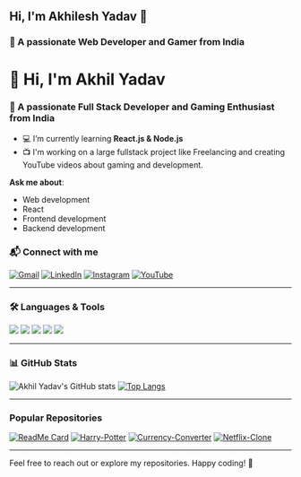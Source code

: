 ## Hi, I'm Akhilesh Yadav 👋

### 🌟 A passionate Web Developer and Gamer from India
<!--
**YaadavAkhilesh/YaadavAkhilesh** is a ✨ _special_ ✨ repository because its `README.md` (this file) appears on your GitHub profile.

Here are some ideas to get you started:

- 🔭 I’m currently working on ...
- 🌱 I’m currently learning ...
- 👯 I’m looking to collaborate on ...
- 🤔 I’m looking for help with ...
- 💬 Ask me about ...
- 📫 How to reach me: ...
- 😄 Pronouns: ...
- ⚡ Fun fact: ...
-->




# 👋 Hi, I'm Akhil Yadav

### 🌟 A passionate Full Stack Developer and Gaming Enthusiast from India
- 💻 I’m currently learning **React.js & Node.js**
- 📺 I'm working on a large fullstack project like Freelancing and creating YouTube videos about gaming and development.

**Ask me about**:
- Web development
- React
- Frontend development
- Backend development

### 📬 Connect with me
[![Gmail](https://img.shields.io/badge/Gmail-D14836?style=flat&logo=gmail&logoColor=white)](mailto:yadavakhil766@gmail.com)
[![LinkedIn](https://img.shields.io/badge/LinkedIn-0077B5?style=flat&logo=linkedin&logoColor=white)](https://www.linkedin.com/in/akhilesh-yadav-5a0955310?utm_source=share&utm_campaign=share_via&utm_content=profile&utm_medium=android_app)
[![Instagram](https://img.shields.io/badge/Instagram-E4405F?style=flat&logo=instagram&logoColor=white)](https://www.instagram.com/akhil_yadav972?igsh=MW14NGMxOTY3ZTh0ZA==)
[![YouTube](https://img.shields.io/badge/YouTube-FF0000?style=flat&logo=youtube&logoColor=white)](https://youtube.com/@lordakhilgaming3375?si=DerW7D2QPkekufQV)

---

### 🛠️ Languages & Tools
<p>
  <img src="https://img.shields.io/badge/HTML5-%23E34F26.svg?style=for-the-badge&logo=html5&logoColor=white" />
  <img src="https://img.shields.io/badge/CSS3-%231572B6.svg?style=for-the-badge&logo=css3&logoColor=white" />
  <img src="https://img.shields.io/badge/JavaScript-%23F7DF1E.svg?style=for-the-badge&logo=javascript&logoColor=black" />
  <img src="https://img.shields.io/badge/React-%2320232a.svg?style=for-the-badge&logo=react&logoColor=%2361DAFB" />
  <img src="https://img.shields.io/badge/Bootstrap-%23563D7C.svg?style=for-the-badge&logo=bootstrap&logoColor=white" />
  <!-- Add more icons as per your expertise -->
</p>

---

### 📊 GitHub Stats
![Akhil Yadav's GitHub stats](https://github-readme-stats.vercel.app/api?username=YaadavAkhilesh&show_icons=true&theme=radical)
[![Top Langs](https://github-readme-stats.vercel.app/api/top-langs/?username=YaadavAkhilesh&layout=compact)](https://github.com/anuraghazra/github-readme-stats)

---

### Popular Repositories
[![ReadMe Card](https://github-readme-stats.vercel.app/api/pin/?username=YaadavAkhilesh&repo=Tic-Tac-Toe&theme=radical)](https://github.com/YaadavAkhilesh/Tic-Tac-Toe)
[![Harry-Potter](https://github-readme-stats.vercel.app/api/pin/?username=YaadavAkhilesh&repo=Harry-Potter&theme=radical)](https://github.com/YaadavAkhilesh/Harry-Potter)
[![Currency-Converter](https://github-readme-stats.vercel.app/api/pin/?username=YaadavAkhilesh&repo=Currency-Converter&theme=radical)](https://github.com/YaadavAkhilesh/Currency-Converter)
[![Netflix-Clone](https://github-readme-stats.vercel.app/api/pin/?username=YaadavAkhilesh&repo=Netflix-Clone&theme=radical)](https://github.com/YaadavAkhilesh/Netflix-Clone)

---

Feel free to reach out or explore my repositories. Happy coding! 🎉
